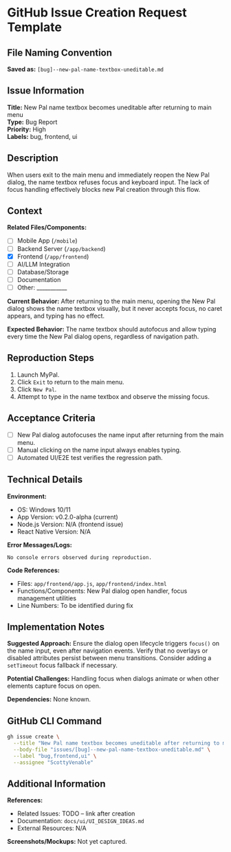 # GitHub Issue Creation Request Template

## File Naming Convention
**Saved as:** `[bug]--new-pal-name-textbox-uneditable.md`

## Issue Information
**Title:** New Pal name textbox becomes uneditable after returning to main menu  
**Type:** Bug Report  
**Priority:** High  
**Labels:** bug, frontend, ui

## Description
When users exit to the main menu and immediately reopen the New Pal dialog, the name textbox refuses focus and keyboard input. The lack of focus handling effectively blocks new Pal creation through this flow.

## Context
**Related Files/Components:**
- [ ] Mobile App (`/mobile`)
- [ ] Backend Server (`/app/backend`)
- [x] Frontend (`/app/frontend`)
- [ ] AI/LLM Integration
- [ ] Database/Storage
- [ ] Documentation
- [ ] Other: ___________

**Current Behavior:**
After returning to the main menu, opening the New Pal dialog shows the name textbox visually, but it never accepts focus, no caret appears, and typing has no effect.

**Expected Behavior:**
The name textbox should autofocus and allow typing every time the New Pal dialog opens, regardless of navigation path.

## Reproduction Steps
1. Launch MyPal.
2. Click `Exit` to return to the main menu.
3. Click `New Pal`.
4. Attempt to type in the name textbox and observe the missing focus.

## Acceptance Criteria
- [ ] New Pal dialog autofocuses the name input after returning from the main menu.
- [ ] Manual clicking on the name input always enables typing.
- [ ] Automated UI/E2E test verifies the regression path.

## Technical Details
**Environment:**
- OS: Windows 10/11
- App Version: v0.2.0-alpha (current)
- Node.js Version: N/A (frontend issue)
- React Native Version: N/A

**Error Messages/Logs:**
```
No console errors observed during reproduction.
```

**Code References:**
- Files: `app/frontend/app.js`, `app/frontend/index.html`
- Functions/Components: New Pal dialog open handler, focus management utilities
- Line Numbers: To be identified during fix

## Implementation Notes
**Suggested Approach:**
Ensure the dialog open lifecycle triggers `focus()` on the name input, even after navigation events. Verify that no overlays or disabled attributes persist between menu transitions. Consider adding a `setTimeout` focus fallback if necessary.

**Potential Challenges:**
Handling focus when dialogs animate or when other elements capture focus on open.

**Dependencies:**
None known.

## GitHub CLI Command
```bash
gh issue create \
  --title "New Pal name textbox becomes uneditable after returning to main menu" \
  --body-file "issues/[bug]--new-pal-name-textbox-uneditable.md" \
  --label "bug,frontend,ui" \
  --assignee "ScottyVenable"
```

## Additional Information
**References:**
- Related Issues: TODO – link after creation
- Documentation: `docs/ui/UI_DESIGN_IDEAS.md`
- External Resources: N/A

**Screenshots/Mockups:**
Not yet captured.
